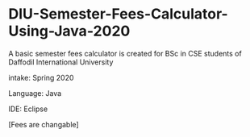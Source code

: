# DIU-Semester-Fees-Calculator-Using-Java-2020

A basic semester fees calculator is created for BSc in CSE students of Daffodil International University

intake: Spring 2020

Language: Java

IDE: Eclipse

[Fees are changable]
